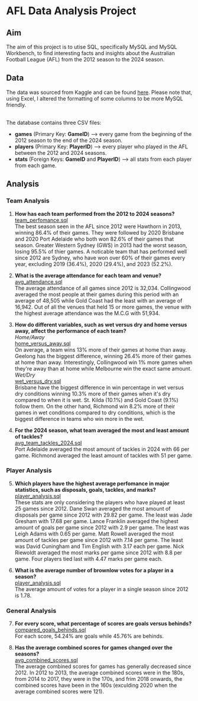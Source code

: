 # AFL Data Analysis Project

## Aim

The aim of this project is to utise SQL, specifically MySQL and MySQL Workbench, to find interesting facts and insights about the Australian Football League (AFL) from the 2012 season to the 2024 season.

## Data
The data was sourced from Kaggle and can be found [here](https://www.kaggle.com/datasets/stoney71/aflstats). Please note that, using Excel, I altered the formatting of some columns to be more MySQL friendly. <br> 
<br>

The database contains three CSV files:
- **games** (Primary Key: **GameID**) --> every game from the beginning of the 2012 season to the end of the 2024 season.
- **players** (Primary Key: **PlayerID**) --> every player who played in the AFL between the 2012 and 2024 seasons.
- **stats** (Foreign Keys: **GameID** and **PlayerID**)  --> all stats from each player from each game. <br>

## Analysis
### Team Analysis
1. **How has each team performed from the 2012 to 2024 seasons?** <br>
[team_perfomance.sql](https://github.com/rara-ch/Data-Analysis-Portfolio/blob/main/Projects/AFL-Data-Analysis/SQL-files/team_performance.sql) <br>
The best season seen in the AFL since 2012 were Hawthorn in 2013, winning 86.4% of their games. They were followed by 2020 Brisbane and 2020 Port Adelaide who both won 82.6% of their games that season. Greater Western Sydney (GWS) in 2013 had the worst season, losing 95.5% of thier games. A noticable team that has performed well since 2012 are Sydney, who have won over 60% of their games every year, excluding 2019 (36.4%), 2020 (29.4%), and 2023 (52.2%).

2. **What is the average attendance for each team and venue?** <br>
[avg_attendance.sql](https://github.com/rara-ch/Data-Analysis-Portfolio/blob/main/Projects/AFL-Data-Analysis/SQL-files/avg_attendance.sql) <br>
The average attendance of all games since 2012 is 32,034. Collingwood averaged the most people at their games during this period with an average of 48,505 while Gold Coast had the least with an average of 16,942. Out of all the venues that held 15 or more games, the venue with the highest average attendance was the M.C.G with 51,934.

3. **How do different variables, such as wet versus dry and home versus away, affect the performance of each team?** <br>
*Home/Away* <br>
[home_versus_away.sql](https://github.com/rara-ch/Data-Analysis-Portfolio/blob/main/Projects/AFL-Data-Analysis/SQL-files/home_versus_away.sql) <br>
On average, a team wins 13% more of their games at home than away. Geelong has the biggest difference, winning 26.4% more of their games at home than away. Interestingly, Collingwood win 1% more games when they're away than at home while Melbourne win the exact same amount. <br>
*Wet/Dry* <br>
[wet_versus_dry.sql](https://github.com/rara-ch/Data-Analysis-Portfolio/blob/main/Projects/AFL-Data-Analysis/SQL-files/wet_versus_dry.sql) <br>
Brisbane have the biggest difference in win percentage in wet versus dry conditions winning 10.3% more of their games when it's dry compared to when it is wet. St. Kilda (10.1%) and Gold Coast (9.1%) follow them. On the other hand, Richmond win 8.2% more of their games in wet conditions compared to dry conditions, which is the biggest difference in teams who win more in the wet.

4. **For the 2024 season, what team averaged the most and least amount of tackles?** <br>
[avg_team_tackles_2024.sql](https://github.com/rara-ch/Data-Analysis-Portfolio/blob/main/Projects/AFL-Data-Analysis/SQL-files/avg_team_tackles_2024.sql) <br>
Port Adelaide averaged the most amount of tackles in 2024 with 66 per game. Richmond averaged the least amount of tackles with 51 per game. 

### Player Analysis
5. **Which players have the highest average perfomance in major statistics, such as disposals, goals, tackles, and marks?** <br>
[player_analysis.sql](https://github.com/rara-ch/Data-Analysis-Portfolio/blob/main/Projects/AFL-Data-Analysis/SQL-files/player_analysis.sql) <br>
These stats are only considering the players who have played at least 25 games since 2012. Dane Swan averaged the most amount of disposals per game since 2012 with 29.82 per game. The least was Jade Gresham with 17.68 per game. Lance Franklin averaged the highest amount of goals per game since 2012 with 2.9 per game. The least was Leigh Adams with 0.65 per game. Matt Rowell averaged the most amount of tackles per game since 2012 with 7.14 per game. The least was David Cuningham and Tim English with 3.17 each per game. Nick Riewoldt averaged the most marks per game since 2012 with 8.8 per game. Four players tied last with 4.47 marks per game each. <br>

6. **What is the average number of brownlow votes for a player in a season?** <br>
[player_analysis.sql](https://github.com/rara-ch/Data-Analysis-Portfolio/blob/main/Projects/AFL-Data-Analysis/SQL-files/player_analysis.sql) <br>
The average amount of votes for a player in a single season since 2012 is 1.78.

### General Analysis
7. **For every score, what percentage of scores are goals versus behinds?** <br>
[compared_goals_behinds.sql](https://github.com/rara-ch/Data-Analysis-Portfolio/blob/main/Projects/AFL-Data-Analysis/SQL-files/compared_goals_behinds.sql) <br>
For each score, 54.24% are goals while 45.76% are behinds. <br>

8. **Has the average combined scores for games changed over the seasons?** <br>
[avg_combined_scores.sql](https://github.com/rara-ch/Data-Analysis-Portfolio/blob/main/Projects/AFL-Data-Analysis/SQL-files/avg_combined_scores.sql) <br>
The average combined scores for games has generally decreased since 2012. In 2012 to 2013, the average combined scores were in the 180s, from 2014 to 2017, they were in the 170s, and frim 2018 onwards, the combined scores have been in the 160s (exculding 2020 when the average combined scores were 121).
